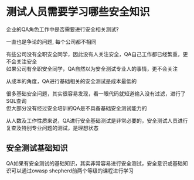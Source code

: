 # 测试人员需要学习哪些安全知识  

企业的QA角色工作中是否需要进行安全相关测试?   

一直也是争论的问题, 每个公司都不相同   

有些公司没有全职安全同学，因此没有人关注安全，QA自己工作都已经繁重，更不会关注安全   
如果公司有全职安全同学，QA自然以为安全测试专业人的事情，更不会关注   

从成本的角度，QA进行基础相关的安全测试是成本最低的    

很多基础安全问题，其实很容易发现，看一眼代码就知道输入没有过滤，进行了SQL查询   
但大部分没有经过安全培训的QA是不具备基础安全测试能力的   

从人数及工作性质来说，QA进行安全基础测试是非常必要的，安全测试人员进行复查及特别专业问题的测试，是理想状态   


## 安全测试基础知识
 
QA如果有安全测试的基础知识，其实非常容易进行安全测试，安全意识或基础知识可以通过owasp shepherd前两个等级的课程进行学习  




